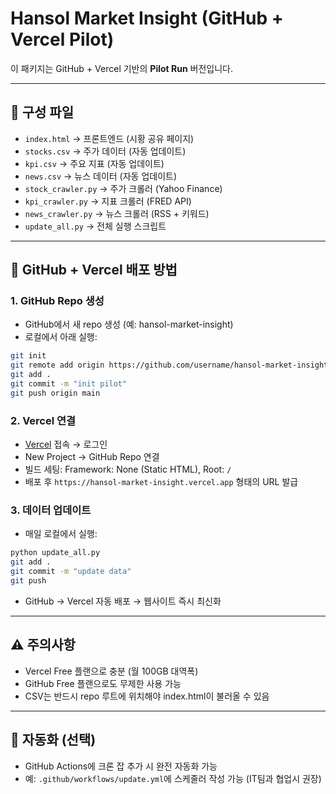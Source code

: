 # Hansol Market Insight (GitHub + Vercel Pilot)

이 패키지는 GitHub + Vercel 기반의 **Pilot Run** 버전입니다.

---

## 📂 구성 파일
- `index.html` → 프론트엔드 (시황 공유 페이지)
- `stocks.csv` → 주가 데이터 (자동 업데이트)
- `kpi.csv` → 주요 지표 (자동 업데이트)
- `news.csv` → 뉴스 데이터 (자동 업데이트)
- `stock_crawler.py` → 주가 크롤러 (Yahoo Finance)
- `kpi_crawler.py` → 지표 크롤러 (FRED API)
- `news_crawler.py` → 뉴스 크롤러 (RSS + 키워드)
- `update_all.py` → 전체 실행 스크립트

---

## 🚀 GitHub + Vercel 배포 방법

### 1. GitHub Repo 생성
- GitHub에서 새 repo 생성 (예: hansol-market-insight)
- 로컬에서 아래 실행:
```bash
git init
git remote add origin https://github.com/username/hansol-market-insight.git
git add .
git commit -m "init pilot"
git push origin main
```

### 2. Vercel 연결
- [Vercel](https://vercel.com/) 접속 → 로그인
- New Project → GitHub Repo 연결
- 빌드 세팅: Framework: None (Static HTML), Root: `/`
- 배포 후 `https://hansol-market-insight.vercel.app` 형태의 URL 발급

### 3. 데이터 업데이트
- 매일 로컬에서 실행:
```bash
python update_all.py
git add .
git commit -m "update data"
git push
```
- GitHub → Vercel 자동 배포 → 웹사이트 즉시 최신화

---

## ⚠️ 주의사항
- Vercel Free 플랜으로 충분 (월 100GB 대역폭)
- GitHub Free 플랜으로도 무제한 사용 가능
- CSV는 반드시 repo 루트에 위치해야 index.html이 불러올 수 있음

---

## 🔄 자동화 (선택)
- GitHub Actions에 크론 잡 추가 시 완전 자동화 가능
- 예: `.github/workflows/update.yml`에 스케줄러 작성 가능 (IT팀과 협업시 권장)
